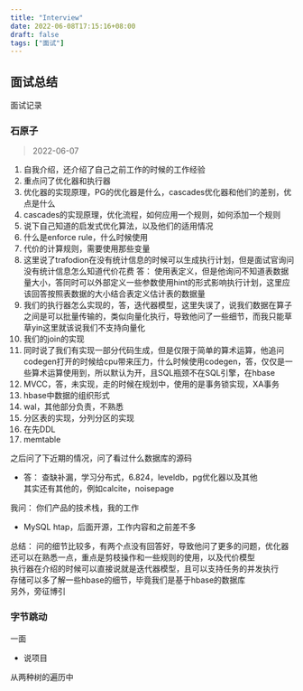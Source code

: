 ```yaml
---
title: "Interview"
date: 2022-06-08T17:15:16+08:00
draft: false
tags: ["面试"]
---
```


## 面试总结

 面试记录

### 石原子

>  2022-06-07

1. 自我介绍，还介绍了自己之前工作的时候的工作经验
2. 重点问了优化器和执行器
3. 优化器的实现原理，PG的优化器是什么，cascades优化器和他们的差别，优点是什么
4. cascades的实现原理，优化流程，如何应用一个规则，如何添加一个规则
5. 说下自己知道的启发式优化算法，以及他们的适用情况
6. 什么是enforce rule，什么时候使用
7. 代价的计算规则，需要使用那些变量
8. 这里说了trafodion在没有统计信息的时候可以生成执行计划，但是面试官询问没有统计信息怎么知道代价花费
  答： 使用表定义，但是他询问不知道表数据量大小，答同时可以外部定义一些参数使用hint的形式影响执行计划，这里应该回答按照表数据的大小结合表定义估计表的数据量
9. 我们的执行器怎么实现的，答，迭代器模型，这里失误了，说我们数据在算子之间是可以批量传输的，类似向量化执行，导致他问了一些细节，而我只能草草yin这里就该说我们不支持向量化
10. 我们的join的实现
10. 同时说了我们有实现一部分代码生成，但是仅限于简单的算术运算，他追问codegen打开的时候给cpu带来压力，什么时候使用codegen，答，仅仅是一些算术运算使用到，所以默认为开，且SQL瓶颈不在SQL引擎，在hbase
11. MVCC，答，未实现，走的时候在规划中，使用的是事务锁实现，XA事务
12. hbase中数据的组织形式
13. wal，其他部分负责，不熟悉
14. 分区表的实现，分列分区的实现
15. 在先DDL
16. memtable


之后问了下近期的情况，问了看过什么数据库的源码  
* 答：
  查缺补漏，学习分布式，6.824，leveldb，pg优化器以及其他  
  其实还有其他的，例如calcite，noisepage  

我问：
  你们产品的技术栈，我的工作
  - MySQL htap，后面开源，工作内容和之前差不多

总结：
  问的细节比较多，有两个点没有回答好，导致他问了更多的问题，优化器还可以在熟悉一点，重点是剪枝操作和一些规则的使用，以及代价模型  
  执行器在介绍的时候可以直接说就是迭代器模型，且可以支持任务的并发执行  
  存储可以多了解一些hbase的细节，毕竟我们是基于hbase的数据库  
  另外，旁征博引   


###  字节跳动

一面
* 说项目


从两种树的遍历中